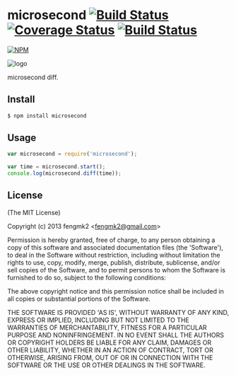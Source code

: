 microsecond [![Build Status](https://secure.travis-ci.org/fengmk2/microsecond.png)](http://travis-ci.org/fengmk2/microsecond) [![Coverage Status](https://coveralls.io/repos/fengmk2/microsecond/badge.png)](https://coveralls.io/r/fengmk2/microsecond) [![Build Status](https://drone.io/github.com/fengmk2/microsecond/status.png)](https://drone.io/github.com/fengmk2/microsecond/latest)
=======

[![NPM](https://nodei.co/npm/microsecond.png?downloads=true&stars=true)](https://nodei.co/npm/microsecond/)

![logo](https://raw.github.com/fengmk2/microsecond/master/logo.png)

microsecond diff.

## Install

```bash
$ npm install microsecond
```

## Usage

```js
var microsecond = require('microsecond');

var time = microsecond.start();
console.log(microsecond.diff(time));
```

## License

(The MIT License)

Copyright (c) 2013 fengmk2 &lt;fengmk2@gmail.com&gt;

Permission is hereby granted, free of charge, to any person obtaining
a copy of this software and associated documentation files (the
'Software'), to deal in the Software without restriction, including
without limitation the rights to use, copy, modify, merge, publish,
distribute, sublicense, and/or sell copies of the Software, and to
permit persons to whom the Software is furnished to do so, subject to
the following conditions:

The above copyright notice and this permission notice shall be
included in all copies or substantial portions of the Software.

THE SOFTWARE IS PROVIDED 'AS IS', WITHOUT WARRANTY OF ANY KIND,
EXPRESS OR IMPLIED, INCLUDING BUT NOT LIMITED TO THE WARRANTIES OF
MERCHANTABILITY, FITNESS FOR A PARTICULAR PURPOSE AND NONINFRINGEMENT.
IN NO EVENT SHALL THE AUTHORS OR COPYRIGHT HOLDERS BE LIABLE FOR ANY
CLAIM, DAMAGES OR OTHER LIABILITY, WHETHER IN AN ACTION OF CONTRACT,
TORT OR OTHERWISE, ARISING FROM, OUT OF OR IN CONNECTION WITH THE
SOFTWARE OR THE USE OR OTHER DEALINGS IN THE SOFTWARE.
